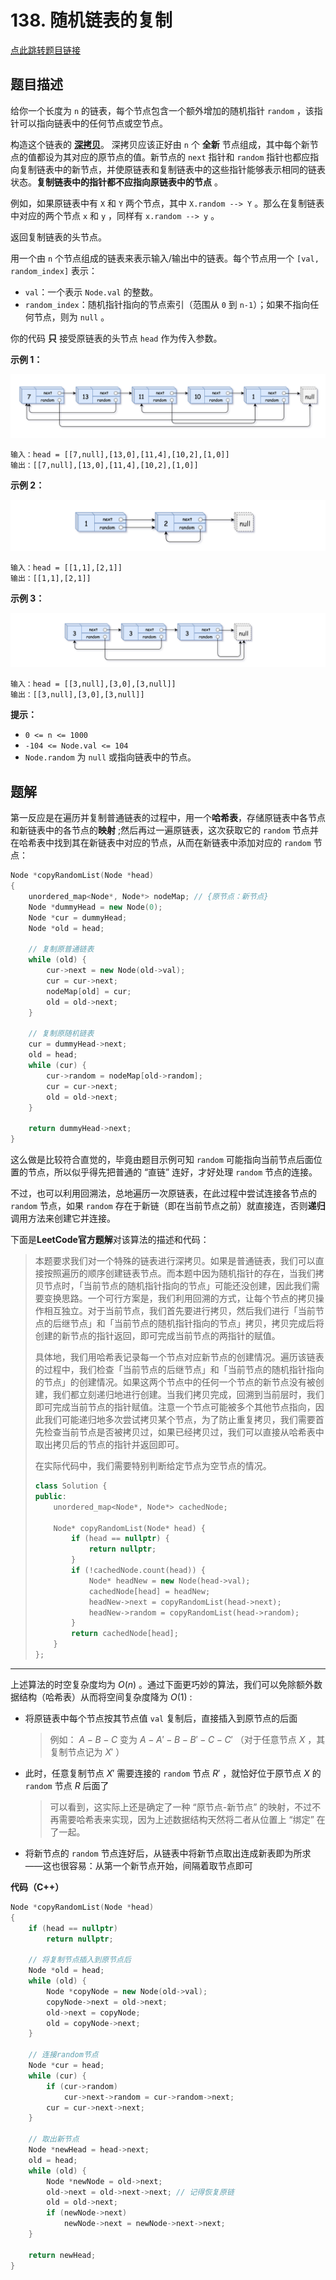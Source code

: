 # 138. 随机链表的复制

[点此跳转题目链接](https://leetcode.cn/problems/copy-list-with-random-pointer/description/?envType=study-plan-v2&envId=top-100-liked)

## 题目描述

给你一个长度为 `n` 的链表，每个节点包含一个额外增加的随机指针 `random` ，该指针可以指向链表中的任何节点或空节点。

构造这个链表的 **[深拷贝](https://baike.baidu.com/item/深拷贝/22785317?fr=aladdin)**。 深拷贝应该正好由 `n` 个 **全新** 节点组成，其中每个新节点的值都设为其对应的原节点的值。新节点的 `next` 指针和 `random` 指针也都应指向复制链表中的新节点，并使原链表和复制链表中的这些指针能够表示相同的链表状态。**复制链表中的指针都不应指向原链表中的节点** 。

例如，如果原链表中有 `X` 和 `Y` 两个节点，其中 `X.random --> Y` 。那么在复制链表中对应的两个节点 `x` 和 `y` ，同样有 `x.random --> y` 。

返回复制链表的头节点。

用一个由 `n` 个节点组成的链表来表示输入/输出中的链表。每个节点用一个 `[val, random_index]` 表示：

- `val`：一个表示 `Node.val` 的整数。
- `random_index`：随机指针指向的节点索引（范围从 `0` 到 `n-1`）；如果不指向任何节点，则为 `null` 。

你的代码 **只** 接受原链表的头节点 `head` 作为传入参数。

 

**示例 1：**

![img](./e1.png)

```
输入：head = [[7,null],[13,0],[11,4],[10,2],[1,0]]
输出：[[7,null],[13,0],[11,4],[10,2],[1,0]]
```

**示例 2：**

![img](./e2.png)

```
输入：head = [[1,1],[2,1]]
输出：[[1,1],[2,1]]
```

**示例 3：**

**![img](./e3.png)**

```
输入：head = [[3,null],[3,0],[3,null]]
输出：[[3,null],[3,0],[3,null]]
```

 

**提示：**

- `0 <= n <= 1000`
- `-104 <= Node.val <= 104`
- `Node.random` 为 `null` 或指向链表中的节点。



## 题解

第一反应是在遍历并复制普通链表的过程中，用一个**哈希表**，存储原链表中各节点和新链表中的各节点的**映射** ;然后再过一遍原链表，这次获取它的 `random` 节点并在哈希表中找到其在新链表中对应的节点，从而在新链表中添加对应的 `random` 节点：

```cpp
Node *copyRandomList(Node *head)
{
    unordered_map<Node*, Node*> nodeMap; // {原节点：新节点}
    Node *dummyHead = new Node(0);
    Node *cur = dummyHead;
    Node *old = head;

    // 复制原普通链表
    while (old) {
        cur->next = new Node(old->val);
        cur = cur->next;
        nodeMap[old] = cur;
        old = old->next;
    }

    // 复制原随机链表
    cur = dummyHead->next;
    old = head;
    while (cur) {
        cur->random = nodeMap[old->random];
        cur = cur->next;
        old = old->next;
    }

    return dummyHead->next;
}
```

这么做是比较符合直觉的，毕竟由题目示例可知 `random` 可能指向当前节点后面位置的节点，所以似乎得先把普通的 “直链” 连好，才好处理 `random` 节点的连接。

不过，也可以利用回溯法，总地遍历一次原链表，在此过程中尝试连接各节点的 `random` 节点，如果 `random` 存在于新链（即在当前节点之前）就直接连，否则**递归**调用方法来创建它并连接。

下面是**LeetCode官方题解**对该算法的描述和代码：

> 本题要求我们对一个特殊的链表进行深拷贝。如果是普通链表，我们可以直接按照遍历的顺序创建链表节点。而本题中因为随机指针的存在，当我们拷贝节点时，「当前节点的随机指针指向的节点」可能还没创建，因此我们需要变换思路。一个可行方案是，我们利用回溯的方式，让每个节点的拷贝操作相互独立。对于当前节点，我们首先要进行拷贝，然后我们进行「当前节点的后继节点」和「当前节点的随机指针指向的节点」拷贝，拷贝完成后将创建的新节点的指针返回，即可完成当前节点的两指针的赋值。
>
> 具体地，我们用哈希表记录每一个节点对应新节点的创建情况。遍历该链表的过程中，我们检查「当前节点的后继节点」和「当前节点的随机指针指向的节点」的创建情况。如果这两个节点中的任何一个节点的新节点没有被创建，我们都立刻递归地进行创建。当我们拷贝完成，回溯到当前层时，我们即可完成当前节点的指针赋值。注意一个节点可能被多个其他节点指向，因此我们可能递归地多次尝试拷贝某个节点，为了防止重复拷贝，我们需要首先检查当前节点是否被拷贝过，如果已经拷贝过，我们可以直接从哈希表中取出拷贝后的节点的指针并返回即可。
>
> 在实际代码中，我们需要特别判断给定节点为空节点的情况。
>
> ```cpp
> class Solution {
> public:
>     unordered_map<Node*, Node*> cachedNode;
> 
>     Node* copyRandomList(Node* head) {
>         if (head == nullptr) {
>             return nullptr;
>         }
>         if (!cachedNode.count(head)) {
>             Node* headNew = new Node(head->val);
>             cachedNode[head] = headNew;
>             headNew->next = copyRandomList(head->next);
>             headNew->random = copyRandomList(head->random);
>         }
>         return cachedNode[head];
>     }
> };
> ```

---

上述算法的时空复杂度均为 $O(n)$ 。通过下面更巧妙的算法，我们可以免除额外数据结构（哈希表）从而将空间复杂度降为 $O(1)$ :

- 将原链表中每个节点按其节点值 `val` 复制后，直接插入到原节点的后面

  > ​​例如： $A-B-C$ 变为 $A-A'-B-B'-C-C'$ （对于任意节点 $X$ ，其复制节点记为 $X'$ ）

- 此时，任意复制节点 $X'$ 需要连接的 `random` 节点 $R'$ ，就恰好位于原节点 $X$ 的 `random` 节点 $R$ 后面了

  > 可以看到，这实际上还是确定了一种 “原节点-新节点” 的映射，不过不再需要哈希表来实现，因为上述数据结构天然将二者从位置上 “绑定” 在了一起。

- 将新节点的 `random` 节点连好后，从链表中将新节点取出连成新表即为所求——这也很容易：从第一个新节点开始，间隔着取节点即可

**代码（C++）**

```cpp
Node *copyRandomList(Node *head) 
{
    if (head == nullptr)
        return nullptr;

    // 将复制节点插入到原节点后
    Node *old = head;
    while (old) {
        Node *copyNode = new Node(old->val);
        copyNode->next = old->next;
        old->next = copyNode;
        old = copyNode->next;
    }

    // 连接random节点
    Node *cur = head;
    while (cur) {
        if (cur->random)
            cur->next->random = cur->random->next;
        cur = cur->next->next;
    }

    // 取出新节点
    Node *newHead = head->next;
    old = head;
    while (old) {
        Node *newNode = old->next;
        old->next = old->next->next; // 记得恢复原链
        old = old->next;
        if (newNode->next)
            newNode->next = newNode->next->next;
    }

    return newHead;
}
```

